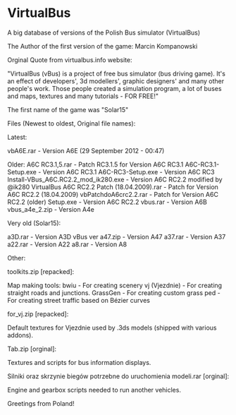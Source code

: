 # VirtualBus
A big database of versions of the Polish Bus simulator (VirtualBus)

The Author of the first version of the game: Marcin Kompanowski

Orginal Quote from virtualbus.info website:

"VirtualBus (vBus) is a project of free bus simulator (bus driving game). It's an effect of developers', 
3d modellers', graphic designers' and many other people's work. Those people created a simulation program, 
a lot of buses and maps, textures and many tutorials - FOR FREE!"

The first name of the game was "Solar15"

Files (Newest to oldest, Original file names):

Latest:

vbA6E.rar - Version A6E (29 September 2012 - 00:47)


Older:
A6C RC3.1,5.rar - Patch RC3.1.5 for Version A6C RC3.1
A6C-RC3.1-Setup.exe - Version A6C RC3.1
A6C-RC3-Setup.exe - Version A6C RC3
Install-VBus_A6C.RC2.2_mod_ik280.exe - Version A6C RC2.2 modified by @ik280
VirtualBus A6C RC2.2 Patch (18.04.2009).rar - Patch for Version A6C RC2.2 (18.04.2009)
vbPatchdoA6crc2.2.rar - Patch for Version A6C RC2.2 (older)
Setup.exe - Version A6C RC2.2
vbus.rar - Version A6B 
vbus_a4e_2.zip - Version A4e


Very old (Solar15):

a3D.rar - Version A3D
vBus ver a47.zip - Version A47
a37.rar - Version A37
a22.rar - Version A22
a8.rar - Version A8



Other:

toolkits.zip [repacked]:

Map making tools:
bwiu - For creating scenery
vj (Vjezdnie) - For creating straight roads and junctions.
GrassGen - For creating custom grass
ped - For creating street traffic based on Bézier curves


for_vj.zip [repacked]:

Default textures for Vjezdnie used by .3ds models (shipped with various addons).

Tab.zip [orginal]:

Textures and scripts for bus information displays.

Silniki oraz skrzynie biegów potrzebne do uruchomienia modeli.rar [orginal]:

Engine and gearbox scripts needed to run another vehicles.

Greetings from Poland!


